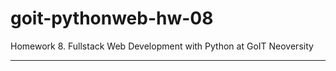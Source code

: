 # goit-pythonweb-hw-08

Homework 8. Fullstack Web Development with Python at GoIT Neoversity



---

